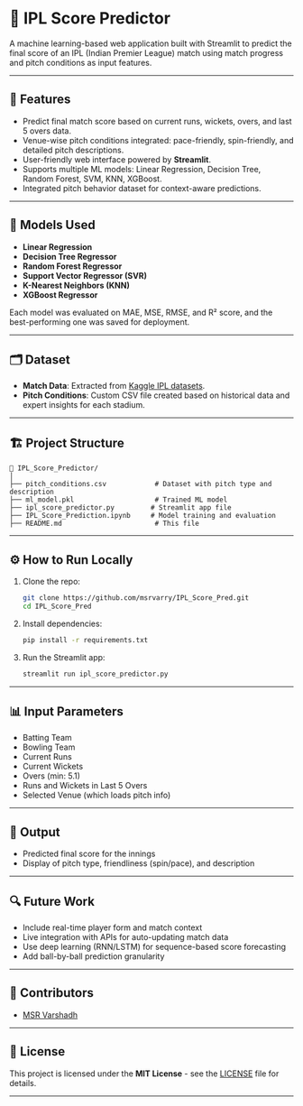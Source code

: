 # 🏏 IPL Score Predictor

A machine learning-based web application built with Streamlit to predict the final score of an IPL (Indian Premier League) match using match progress and pitch conditions as input features.

---

## 📌 Features

* Predict final match score based on current runs, wickets, overs, and last 5 overs data.
* Venue-wise pitch conditions integrated: pace-friendly, spin-friendly, and detailed pitch descriptions.
* User-friendly web interface powered by **Streamlit**.
* Supports multiple ML models: Linear Regression, Decision Tree, Random Forest, SVM, KNN, XGBoost.
* Integrated pitch behavior dataset for context-aware predictions.

---

## 🧠 Models Used

* **Linear Regression**
* **Decision Tree Regressor**
* **Random Forest Regressor**
* **Support Vector Regressor (SVR)**
* **K-Nearest Neighbors (KNN)**
* **XGBoost Regressor**

Each model was evaluated on MAE, MSE, RMSE, and R² score, and the best-performing one was saved for deployment.

---

## 🗂️ Dataset

* **Match Data**: Extracted from [Kaggle IPL datasets](https://www.kaggle.com/datasets).
* **Pitch Conditions**: Custom CSV file created based on historical data and expert insights for each stadium.

---

## 🏗️ Project Structure

```
📁 IPL_Score_Predictor/
│
├── pitch_conditions.csv            # Dataset with pitch type and description
├── ml_model.pkl                    # Trained ML model
├── ipl_score_predictor.py         # Streamlit app file
├── IPL_Score_Prediction.ipynb     # Model training and evaluation
├── README.md                       # This file
```

---

## ⚙️ How to Run Locally

1. Clone the repo:

   ```bash
   git clone https://github.com/msrvarry/IPL_Score_Pred.git
   cd IPL_Score_Pred
   ```

2. Install dependencies:

   ```bash
   pip install -r requirements.txt
   ```

3. Run the Streamlit app:

   ```bash
   streamlit run ipl_score_predictor.py
   ```

---

## 📊 Input Parameters

* Batting Team
* Bowling Team
* Current Runs
* Current Wickets
* Overs (min: 5.1)
* Runs and Wickets in Last 5 Overs
* Selected Venue (which loads pitch info)

---

## 📝 Output

* Predicted final score for the innings
* Display of pitch type, friendliness (spin/pace), and description

---

## 🔍 Future Work

* Include real-time player form and match context
* Live integration with APIs for auto-updating match data
* Use deep learning (RNN/LSTM) for sequence-based score forecasting
* Add ball-by-ball prediction granularity

---

## 🤝 Contributors

* [MSR Varshadh](https://github.com/msrvarry)

---

## 📜 License

This project is licensed under the **MIT License** - see the [LICENSE](LICENSE) file for details.

---
